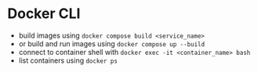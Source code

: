 # Docker CLI
- build images using `docker compose build <service_name>`
- or build and run images using `docker compose up --build`
- connect to container shell with
`docker exec -it <container_name> bash`
- list containers using `docker ps`
